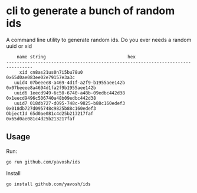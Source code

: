 # cli to generate a bunch of random ids

A command line utility to generate random ids. Do you ever needs a random uuid or xid


```text
    name string                               hex
--------------------------------------------------------------------------------
     xid cn8as21us0n7i5bu78u0                 0x65d0ae083ee02e79157e3a3c
   uuid4 07beeee8-a469-4d1f-a2f9-b1955aee142b 0x07beeee8a4694d1fa2f9b1955aee142b
   uuid6 1eecd949-6c50-6740-a48b-09edbc442d38 0x1eecd9496c506740a48b09edbc442d38
   uuid7 018db727-d095-748c-9825-b88c160edef3 0x018db727d095748c9825b88c160edef3
ObjectId 65d0ae081c4d25b213217faf             0x65d0ae081c4d25b213217faf
```

## Usage

Run:

```sh
go run github.com/yavosh/ids 
```

Install

```sh
go install github.com/yavosh/ids
```
